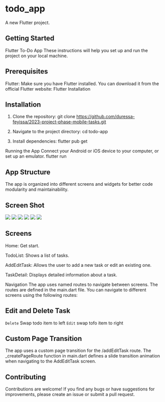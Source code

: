 # todo_app

A new Flutter project.

## Getting Started

Flutter To-Do App
These instructions will help you set up and run the project on your local machine.

## Prerequisites

Flutter: Make sure you have Flutter installed. You can download it from the official Flutter website: Flutter Installation

## Installation

1. Clone the repository: git clone https://github.com/duressa-feyissa/2023-project-phase-mobile-tasks.git

2. Navigate to the project directory: cd todo-app

3. Install dependencies: flutter pub get

Running the App
Connect your Android or iOS device to your computer, or set up an emulator.
flutter run

## App Structure

The app is organized into different screens and widgets for better code modularity and maintainability.

## Screen Shot

<img src="https://github.com/duressa-feyissa/2023-project-phase-mobile-tasks/blob/main/on-boarding/todo_app/Screen%20Shot/Screenshot%20from%202023-08-16%2013-45-35.png"> <img src="https://github.com/duressa-feyissa/2023-project-phase-mobile-tasks/blob/main/on-boarding/todo_app/Screen%20Shot/Screenshot%20from%202023-08-16%2013-45-49.png"> <img src="https://github.com/duressa-feyissa/2023-project-phase-mobile-tasks/blob/main/on-boarding/todo_app/Screen%20Shot/Screenshot%20from%202023-08-16%2012-36-37.png" > <img src="https://github.com/duressa-feyissa/2023-project-phase-mobile-tasks/blob/main/on-boarding/todo_app/Screen%20Shot/Screenshot%20from%202023-08-16%2012-36-58.png" >
<img src="https://github.com/duressa-feyissa/2023-project-phase-mobile-tasks/blob/main/on-boarding/todo_app/Screen%20Shot/Screenshot%20from%202023-08-16%2013-42-22.png" > <img src="https://github.com/duressa-feyissa/2023-project-phase-mobile-tasks/blob/main/on-boarding/todo_app/Screen%20Shot/Screenshot%20from%202023-08-16%2013-42-47.png">


## Screens

Home: Get start.

TodoList: Shows a list of tasks.

AddEditTask: Allows the user to add a new task or edit an existing one.

TaskDetail: Displays detailed information about a task.

Navigation
The app uses named routes to navigate between screens. The routes are defined in the main.dart file. You can navigate to different screens using the following routes:


## Edit and Delete Task

`Delete` Swap todo item to left
`Edit` swap tofo item to right

## Custom Page Transition

The app uses a custom page transition for the /addEditTask route. The _createPageRoute function in main.dart defines a slide transition animation when navigating to the AddEditTask screen.

## Contributing

Contributions are welcome! If you find any bugs or have suggestions for improvements, please create an issue or submit a pull request.

